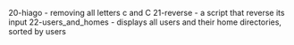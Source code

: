 20-hiago - removing all letters c and C
21-reverse - a script that reverse its input
22-users_and_homes - displays all users and their home directories, sorted by users